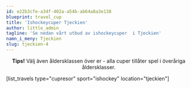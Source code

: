 ```yaml
---
id: e22b3cfe-a34f-402a-a54b-ab64a8a3e138
blueprint: travel_cup
title: 'Ishockeycuper Tjeckien'
author: little_admin
tagline: 'Se nedan vårt utbud av ishockeycuper  i Tjeckien'
namn_i_meny: Tjeckien
slug: tjeckien-4
---
```

<p style="text-align: center;"><strong>Tips!</strong> Välj även åldersklassen över er - alla cuper tillåter spel i överåriga åldersklasser.</p>
<p>[list_travels type="cupresor" sport="ishockey" location="tjeckien"]</p>
